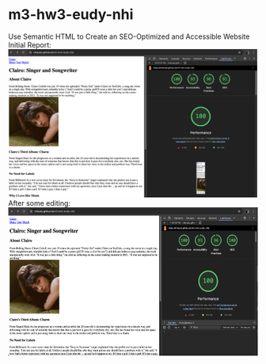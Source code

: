 # m3-hw3-eudy-nhi

Use Semantic HTML to Create an SEO-Optimized and Accessible Website<br>
Initial Report: <br>
<img src="Lighthouse Report.png" height="300" alt="First Lighthouse report"/><br>
After some editing: <br>
<img src="Lighthouse Report After.png" height="300" alt="Final Lighthouse report"/>
